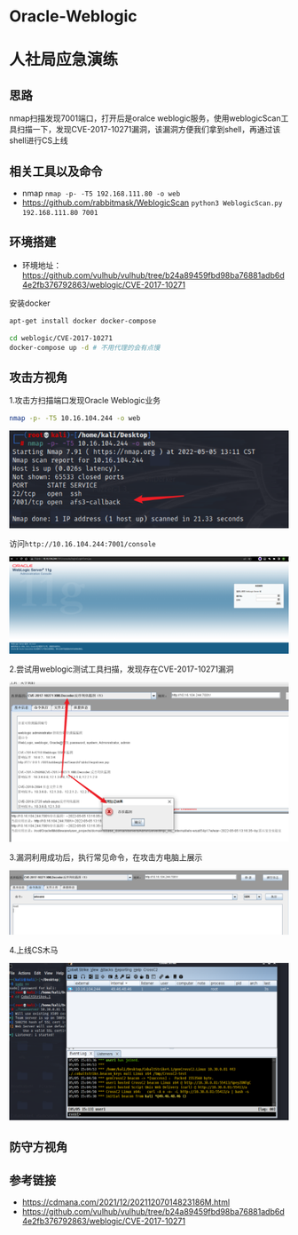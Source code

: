 # Oracle-Weblogic

# 人社局应急演练

## 思路

nmap扫描发现7001端口，打开后是oralce weblogic服务，使用weblogicScan工具扫描一下，发现CVE-2017-10271漏洞，该漏洞方便我们拿到shell，再通过该shell进行CS上线

## 相关工具以及命令

- nmap
`nmap -p- -T5 192.168.111.80 -o web`
- https://github.com/rabbitmask/WeblogicScan
`python3 WeblogicScan.py 192.168.111.80 7001`

## 环境搭建

- 环境地址：https://github.com/vulhub/vulhub/tree/b24a89459fbd98ba76881adb6d4e2fb376792863/weblogic/CVE-2017-10271


安装docker
```bash
apt-get install docker docker-compose
```

```bash
cd weblogic/CVE-2017-10271
docker-compose up -d # 不用代理的会有点慢
```


## 攻击方视角

1.攻击方扫描端口发现Oracle Weblogic业务
```bash
nmap -p- -T5 10.16.104.244 -o web
```

![](./img/oracle-weblogic-1.png)

访问`http://10.16.104.244:7001/console`

![](./img/oracle-weblogic-2.png)

2.尝试用weblogic测试工具扫描，发现存在CVE-2017-10271漏洞

![](./img/oracle-weblogic-3.png)

3.漏洞利用成功后，执行常见命令，在攻击方电脑上展示


![](./img/oracle-weblogic-4.png)

4.上线CS木马

![](./img/oracle-weblogic-5.png)

## 防守方视角

## 参考链接

- https://cdmana.com/2021/12/20211207014823186M.html
- https://github.com/vulhub/vulhub/tree/b24a89459fbd98ba76881adb6d4e2fb376792863/weblogic/CVE-2017-10271